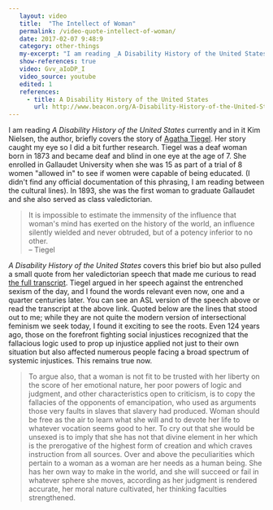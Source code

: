 ```yaml
---
   layout: video
   title:  "The Intellect of Woman"
   permalink: /video-quote-intellect-of-woman/
   date: 2017-02-07 9:48:9
   category: other-things
   my-excerpt: "I am reading _A Disability History of the United States_ currently and in it Kim Nielsen, the author, briefly covers the story of Agatha Tiegel. Her story caught my eye so I did a bit further research. "
   show-references: true
   video: Gvv_aIoDP_I
   video_source: youtube
   edited: 1
   references:
     - title: A Disability History of the United States
       url: http://www.beacon.org/A-Disability-History-of-the-United-States-P836.aspx
---
```


I am reading _A Disability History of the United States_ currently and in it Kim Nielsen, the author, briefly covers the story of [Agatha Tiegel](http://www.gallaudet.edu/150/celebrate/visionary-leaders/agatha-tiegel.html). Her story caught my eye so I did a bit further research. Tiegel was a deaf woman born in 1873 and became deaf and blind in one eye at the age of 7. She enrolled in Gallaudet University when she was 15 as part of a trial of 8 women "allowed in" to see if women were capable of being educated. (I didn't find any official documentation of this phrasing, I am reading between the cultural lines). In 1893, she was the first woman to graduate Gallaudet and she also served as class valedictorian.

> It is impossible to estimate the immensity of the influence that woman's mind has exerted on the history of the world, an influence silently wielded and never obtruded, but of a potency inferior to no other. <br/>– Tiegel

_A Disability History of the United States_ covers this brief bio but also pulled a small quote from her valedictorian speech that made me curious to read [the full transcript](http://www.handspeak.com/study/index.php?id=134). Tiegel argued in her speech against the entrenched sexism of the day, and I found the words relevant even now, one and a quarter centuries later. You can see an ASL version of the speech above or read the transcript at the above link. Quoted below are the lines that stood out to me; while they are not quite the modern version of intersectional feminism we seek today, I found it exciting to see the roots. Even 124 years ago, those on the forefront fighting social injustices recognized that the fallacious logic used to prop up injustice applied not just to their own situation but also affected numerous people facing a broad spectrum of systemic injustices. This remains true now.

> To argue also, that a woman is not fit to be trusted with her liberty on the score of her emotional nature, her poor powers of logic and judgment, and other characteristics open to criticism, is to copy the fallacies of the opponents of emancipation, who used as arguments those very faults in slaves that slavery had produced. Woman should be free as the air to learn what she will and to devote her life to whatever vocation seems good to her. To cry out that she would be unsexed is to imply that she has not that divine element in her which is the prerogative of the highest form of creation and which craves instruction from all sources. Over and above the peculiarities which pertain to a woman as a woman are her needs as a human being. She has her own way to make in the world, and she will succeed or fail in whatever sphere she moves, according as her judgment is rendered accurate, her moral nature cultivated, her thinking faculties strengthened.
